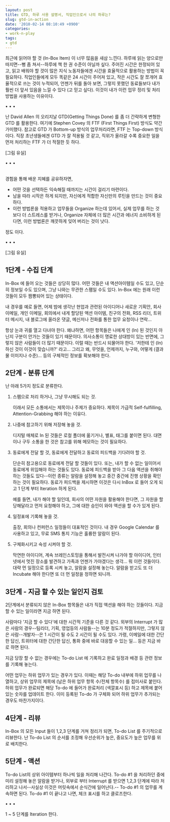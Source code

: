 ```yaml
---
layout: post
title: GTD, 하루 사용 설명서, 직업인으로서 나의 하루는?
slug: gtd-in-action
date: '2010-02-14 08:10:49 +0900'
categories:
- work-n-play
tags:
- gtd
---
```


최근에 읽어야 할 것 (In-Box Item) 이 너무 많음을 새삼 느낀다. 하루에 읽는 양으로만 따지면--뻥 좀 쳐서--하루에 책 한 권 수준이 아닐까 싶다. 주어진 시간은 한정되어 있고, 읽고 배워야 할 것이 많은 지식 노동자들에겐 시간을 효율적으로 활용하는 방법이 꼭 필요하다. 직업인들에게 모두 똑같은 24 시간이 주어져 있고, 작은 시간도 잘 쪼개어 효율적으로 쓰는 것이 누적되어, 언젠가 뒤를 돌아 보면, 그렇지 못했던 동료들보다 내가 훨씬 더 앞서 있음을 느낄 수 있다 (고 믿고 싶다). 이것이 내가 이런 업무 정리 및 처리 방법을 사용하는 이유이다.

<div class="spacer">• • •</div>

난 David Allen 의 오리지날 GTD(Getting Things Done) 를 좀 더 간략하게 변형한 GTD 를 활용한다. 여기에 Stephen Covey 의 FTF (First Things First) 방식도 약간 가미했다. 참고로 GTD 가 Bottom-up 방식의 업무처리라면, FTF 는 Top-down 방식이다. 직장 초년생들에겐 GTD 가 잘 적용될 것 같고, 직위가 올라갈 수록 중요한 일을 먼저 처리하는 FTF 가 더 적절한 듯 하다.

[그림 유실]

<div class="spacer">• • •</div> 

경험을 통해 배운 지혜를 공유하자면,

- 어떤 것을 선택하든 익숙해질 때까지는 시간이 걸리기 마련이다.
- 남을 따라 시작은 하게 되지만, 자신에게 적합한 자신만의 루틴을 만드는 것이 중요하다.
- 이런 방법론을 적용하고 업무들을 Organize 하는데 있어서, 실제 업무를 하는 것 보다 더 스트레스를 받거나, Organize 자체에 더 많은 시간과 에너지 소비하게 된다면, 이런 방법론은 깨끗하게 잊어 버리는 것이 낫다.

정도 이다.

<!--more-->
<div class="spacer">• • •</div>

[그림 유실]

## 1단계 - 수집 단계

In-Box 에 들어 오는 것들은 상당히 많다. 어떤 것들은 내 액션아이템일 수도 있고, 단순히 정보일 수도 있으며, 그냥 나와는 무관한 스팸일 수도 있다. In-Box 에는 원래 이런 것들이 모두 짬뽕되어 있는 상태이다.

내 경우를 예로 들면, 어제 밤에 생각난 현업과 관련된 아이디어나 새로운 기획안, 회사 이메일, 개인 이메일, 회의에서 내게 할당된 액션 아이템, 친구의 전화, RSS 리더, 트위터 메시지, 내 블로그에 올라온 댓글, 메신저나 전화를 통한 업무 요청이나 연락...

항상 눈과 귀를 열고 다녀야 한다. 왜냐하면, 어떤 항목들은 나에게 인 (In) 된 것인지 아닌지 구분이 안가는 것들이 있기 때문이다. 의사소통이 명료한 상대방이 있는 반면에, 그렇지 않은 사람들이 더 많기 때문이다. 이럴 때는 반드시 되물어야 한다. '저한테 인 (In) 하신 것이 이것이 맞습니까?' 라고... 그리고 왜, 무엇을, 언제까지, 누구와, 어떻게 (결과물 이미지나 수준)... 등의 구체적인 정보를 확보해야 한다.

## 2단계 - 분류 단계

난 아래 5가지 정도로 분류한다.

1.  스팸으로 처리 하거나, 그냥 무시해도 되는 것.

    이래서 모든 소통에서는 제목이나 주제가 중요하다. 제목이 가급적 Self-fulfilling, Attention-Grabbing 해야 하는 이유다.

2.  나중에 참고하기 위해 저장해 놓을 것.

    디지털 매체로 In 된 것들은 로컬 폴더에 옮기거나, 별표, 태그를 붙이면 된다. 대면이나 구두 소통을 한 것은 참고를 위해 메모하는 것이 필요하다.

3.  동료에게 전달 할 것, 동료에게 전달하고 동료의 피드백을 기다려야 할 것.

    단순히 참고용으로 동료에게 전달 할 것들이 있다. 또는, 내가 할 수 없는 일이어서 동료에게 위임해야 하는 것들도 있다. 동료에 피드백을 받아 그 다음 액션을 취해야 하는 것들도 있다--이런 종류는 알람을 설정해 놓고 중간 중간에 진행 상황을 확인하는 것이 필요하다. 동료가 피드백을 제시하면 이것은 다시 InBox 로 들어 오게 되고 1 단계 부터 Iteration 하게 된다.

    예를 들면, 내가 해야 할 일인데, 회사의 어떤 자원을 활용해야 한다면, 그 자원을 할당해달라고 먼저 요청해야 하고, 그에 대한 승인이 와야 액션을 할 수가 있게 된다.

4.  일정표에 기록해 놓을 것.

    출장, 회의나 컨퍼런스 일정들이 대표적인 것이다. 내 경우 Google Calendar 를 사용하고 있고, 무료 SMS 통지 기능은 훌륭한 알람이 된다.

5.  구체화시키고 숙성 시켜야 할 것.

    막연한 아이디어, 계속 브레인스토밍을 통해서 발전시켜 나가야 할 아이디어, 인터넷에서 멋진 장소를 발견하고 가족과 언젠가 가야겠다는 생각... 뭐 이런 것들이다. 대략 먼 일정으로 등록 시켜 놓고, 알람을 설정해 놓는다. 알람을 받고도 또 더 Incubate 해야 한다면 또 더 먼 일정을 정하면 되니까.

## 3단계 - 지금 할 수 있는 일인지 검토

2단계에서 분류되지 않은 In-Box 항목들은 내가 직접 액션을 해야 하는 것들이다. 지금 할 수 있는 일이라면 지금 하면 된다.

사람마다 '지금 할 수 있다'에 대한 시간적 기준을 다른 것 같다. 외부의 Interrupt 가 많은 사람의 경우--팀리더, 기획, 영업등의 사람들--는 10분 정도가 적절하지만, 그렇지 않은 사람--개발자--은 1 시간이 될 수도 2 시간이 될 수도 있다. 가령, 이메일에 대한 간단한 답신, 트위터에 대한 간단한 답신, 통화 중에 바로 대응할 수 있는 일... 등은 지금 바로 하면 된다.

지금 당장 할 수 없는 경우에는 To-do List 에 기록하고 완료 일정과 배경 등 관련 정보를 기록해 놓는다.

어떤 업무는 하위 업무가 있는 경우가 있다. 이때는 해당 To-do 내부에 하위 업무를 나열하고, 상위 업무의 제목에 (남은 하위 업무 항목 수/전체 항목수) 를 접미사로 붙인다. 하위 업무가 완료되면 해당 To-do 에 들어가 완료처리 (색깔표시 등) 하고 제목에 붙어 있는 숫자를 업데이트 한다. 이미 등록된 To-do 가 구체화 되어 하위 업무가 추가되는 경우도 마찬가지이다.

## 4단계 - 리뷰

In-Box 의 모든 Input 들이 1,2,3 단계를 거쳐 정리가 되면, To-do List 를 주기적으로 리뷰한다. 난 To-do List 의 순서를 조정해 우선순위가 높은, 중요도가 높은 업무를 위로 배치한다.

## 5단계 - 액션

To-do List의 상위 아이템부터 하나씩 일을 처리해 나간다. To-do #1 을 처리하던 중에 미리 설정해 놓은 알람을 받거나, 외부로 부터 Interrupt 를 받으면 1,2,3 단계에 따라 처리하고 나서--사실상 이것은 머릿속에서 순식간에 일어난다.-- To-do #1 의 업무를 계속하면 된다. To-do #1 이 끝나고 나면, 체크 표시를 하고 클로즈한다.

<div class="spacer">• • •</div>

1 ~ 5 단계를 Iteration 한다.
